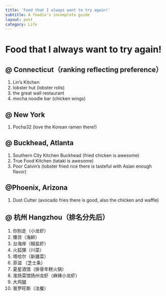 ```yaml
---
title: 'Food that I always want to try again!'
subtitle: A foodie's incomplete guide 
layout: post
category: Life
---
```

# Food that I always want to try again!

## @ Connecticut（ranking reflecting preference）
1. Lin’s Kitchen
2. lobster hut (lobster rolls)
3. the great wall restaurant
4. mocha noodle bar (chicken wings)

## @ New York
1. Pocha32 (love the Korean ramen there!)

## @ Buckhead, Atlanta 
1. Southern City Kitchen Buckhead (fried chicken is awesome)
2. True Food Kitchen (tataki is awesome)
3. Poor Calvin’s (lobster fried rice there is tasteful with Asian enough flavor) 

## @Phoenix, Arizona
1. Dust Cutter (avocado fries there is good, also the chicken and waffle)

## @ 杭州 Hangzhou（排名分先后）
1. 你别走（小龙虾）
2. 臻货（海鲜）
3. 台海岸（椒盐虾）
4. 火狐狸（川菜）
5. 塔哈尔（新疆菜）
6. 菲滋 （芝士条）
7. 夏星酒馆（排骨年糕火锅）
8. 淮扬菜馆扬州龙虾（麻辣小龙虾）
9. 大鸡腿
10. 普罗旺斯（法餐）
